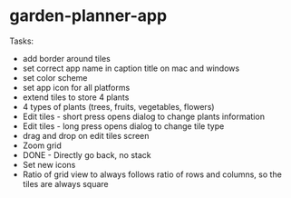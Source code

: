 # garden-planner-app

Tasks:
- add border around tiles
- set correct app name in caption title on mac and windows
- set color scheme
- set app icon for all platforms
- extend tiles to store 4 plants
- 4 types of plants (trees, fruits, vegetables, flowers)
- Edit tiles - short press opens dialog to change plants information
- Edit tiles - long press opens dialog to change tile type
- drag and drop on edit tiles screen
- Zoom grid
- DONE - Directly go back, no stack
- Set new icons
- Ratio of grid view to always follows ratio of rows and columns, so the tiles are always square
